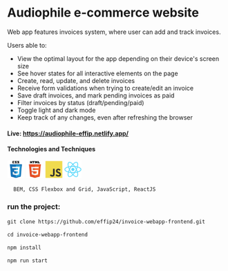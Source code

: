 # Audiophile e-commerce website

Web app features invoices system, where user can add and track invoices.

Users able to:

- View the optimal layout for the app depending on their device's screen size
- See hover states for all interactive elements on the page
- Create, read, update, and delete invoices
- Receive form validations when trying to create/edit an invoice
- Save draft invoices, and mark pending invoices as paid
- Filter invoices by status (draft/pending/paid)
- Toggle light and dark mode
- Keep track of any changes, even after refreshing the browser

#### Live: https://audiophile-effip.netlify.app/

#### Technologies and Techniques

<p align="left"> 
 <img src="https://raw.githubusercontent.com/devicons/devicon/master/icons/css3/css3-original-wordmark.svg" alt="css3" width="40" height="40"/>

<img src="https://raw.githubusercontent.com/devicons/devicon/master/icons/html5/html5-original-wordmark.svg" alt="html5" width="40" height="40"/>

<img src="https://raw.githubusercontent.com/devicons/devicon/master/icons/javascript/javascript-original.svg" alt="javascript" width="40" height="40"/>

<img src="https://raw.githubusercontent.com/devicons/devicon/master/icons/react/react-original.svg" alt="react" width="40" height="40"/>
</p>

```
  BEM, CSS Flexbox and Grid, JavaScript, ReactJS
```

### run the project:

```
git clone https://github.com/effip24/invoice-webapp-frontend.git
```

```
cd invoice-webapp-frontend
```

```
npm install
```

```
npm run start
```
